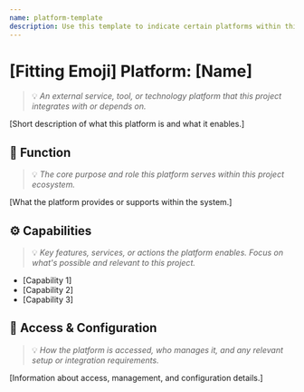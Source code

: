 ```yaml
---
name: platform-template
description: Use this template to indicate certain platforms within this project. It's important that we don't put specific project details in this template, so we can also use this platform description elsewhere. We need to focus purely on what the platform does, what the possibilities are, and how you get access to the platform.
---
```

# [Fitting Emoji] Platform: [Name]
> 💡 *An external service, tool, or technology platform that this project integrates with or depends on.*

[Short description of what this platform is and what it enables.]

## 🧩 Function
> 💡 *The core purpose and role this platform serves within this project ecosystem.*

[What the platform provides or supports within the system.]

## ⚙️ Capabilities
> 💡 *Key features, services, or actions the platform enables. Focus on what's possible and relevant to this project.*

- [Capability 1]
- [Capability 2]
- [Capability 3]

## 🔐 Access & Configuration
> 💡 *How the platform is accessed, who manages it, and any relevant setup or integration requirements.*

[Information about access, management, and configuration details.]
